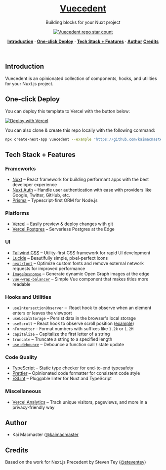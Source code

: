 <a href="https://vuecedent.kaimacmaster.co.uk/">
  <h1 align="center">Vuecedent</h1>
</a>

<p align="center">
  Building blocks for your Nuxt project
</p>

<p align="center">
  <a href="https://github.com/kaimacmaster/vuecedent">
    <img src="https://img.shields.io/github/stars/kaimacmaster/vuecedent?label=kaimacmaster%2Fvuecedent" alt="Vuecedent repo star count" />
  </a>
</p>

<p align="center">
  <a href="#introduction"><strong>Introduction</strong></a> ·
  <a href="#one-click-deploy"><strong>One-click Deploy</strong></a> ·
  <a href="#tech-stack--features"><strong>Tech Stack + Features</strong></a> ·
  <a href="#author"><strong>Author</strong></a>
  <a href="#credits"><strong>Credits</strong></a>
</p>

<br/>

## Introduction

Vuecedent is an opinionated collection of components, hooks, and utilities for your Nuxt.js project.

## One-click Deploy

You can deploy this template to Vercel with the button below:

[![Deploy with Vercel](https://vercel.com/button)](https://vercel.com/new/clone?repository-url=https%3A%2F%2Fgithub.com%2Fkaimacmaster%2Fvuecedent&project-name=vuecedent&repository-name=vuecedent&demo-title=Vuecedent&demo-description=An%20opinionated%20collection%20of%20components%2C%20hooks%2C%20and%20utilities%20for%20your%20Nuxt%20project.&demo-url=https%3A%2F%2Fvuecedent.dev&demo-image=https%3A%2F%2Fvuecedent.dev%2Fopengraph-image&env=GOOGLE_CLIENT_ID,GOOGLE_CLIENT_SECRET,NEXTAUTH_SECRET&envDescription=How%20to%20get%20these%20env%20variables%3A&envLink=https%3A%2F%2Fgithub.com%2Fkaimacmaster%2Fvuecedent%2Fblob%2Fmain%2F.env.example&stores=%5B%7B"type"%3A"postgres"%7D%5D)

You can also clone & create this repo locally with the following command:

```bash
npx create-next-app vuecedent --example "https://github.com/kaimacmaster/vuecedent"
```

## Tech Stack + Features

### Frameworks

- [Nuxt](https://nuxt.com/) – React framework for building performant apps with the best developer experience
- [Nuxt Auth](https://auth.nuxtjs.org/) – Handle user authentication with ease with providers like Google, Twitter, GitHub, etc.
- [Prisma](https://www.prisma.io/) – Typescript-first ORM for Node.js

### Platforms

- [Vercel](https://vercel.com/) – Easily preview & deploy changes with git
- [Vercel Postgres](https://vercel.com/postgres) – Serverless Postgres at the Edge

### UI

- [Tailwind CSS](https://tailwindcss.com/) – Utility-first CSS framework for rapid UI development
- [Lucide](https://lucide.dev/) – Beautifully simple, pixel-perfect icons
- [`next/font`](https://nextjs.org/docs/basic-features/font-optimization) – Optimize custom fonts and remove external network requests for improved performance
- [`ImageResponse`](https://beta.nextjs.org/docs/api-reference/image-response) – Generate dynamic Open Graph images at the edge
- [`vue-wrap-balancer`](https://github.com/wobsoriano/vue-wrap-balancer) – Simple Vue component that makes titles more readable

### Hooks and Utilities

- `useIntersectionObserver` –  React hook to observe when an element enters or leaves the viewport
- `useLocalStorage` – Persist data in the browser's local storage
- `useScroll` – React hook to observe scroll position ([example](https://github.com/kaimacmaster/vuecedent/blob/main/components/navbar.vue#L12))
- `nFormatter` – Format numbers with suffixes like `1.2k` or `1.2M`
- `capitalize` – Capitalize the first letter of a string
- `truncate` – Truncate a string to a specified length
- [`use-debounce`](https://www.npmjs.com/package/use-debounce) – Debounce a function call / state update

### Code Quality

- [TypeScript](https://www.typescriptlang.org/) – Static type checker for end-to-end typesafety
- [Prettier](https://prettier.io/) – Opinionated code formatter for consistent code style
- [ESLint](https://eslint.org/) – Pluggable linter for Nuxt and TypeScript

### Miscellaneous

- [Vercel Analytics](https://vercel.com/analytics) – Track unique visitors, pageviews, and more in a privacy-friendly way

## Author

- Kai Macmaster ([@kaimacmaster](https://twitter.com/kaimacmaster)

## Credits

Based on the work for Next.js Precedent by Steven Tey ([@steventey](https://twitter.com/steventey))

